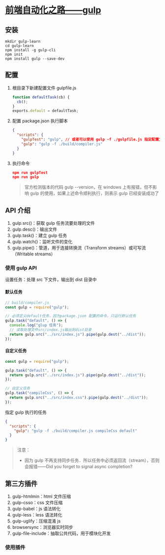 # [前端自动化之路——gulp](https://github.com/StarShi/Big-Monster/tree/master/source/gulp)

## 安装

```
mkdir gulp-learn
cd gulp-learn
npm install -g gulp-cli
npm init
npm install gulp --save-dev
```

## 配置

1. 根目录下新建配置文件 gulpfile.js

   ```javascript
   function defaultTask(cb) {
     cb();
   }
   exports.default = defaultTask;
   ```

2. 配置 package.json 执行脚本

   ```json
   {
     "scripts": {
       "gulpTest": "gulp", // 或者可以使用 gulp -f ./gulpfile.js 指定配置文件的位置
       "gulp": "gulp -f ./build/compiler.js"
     }
   }
   ```

3. 执行命令

   ```json
   npm run gulpTest
   npm run gulp
   ```

   > 官方检测版本的代码 gulp --version，在 windows 上有报错，但不影响 gulp 的使用，如果上述命令顺利执行，则表示 gulp 已经安装成功了

## API 介绍

1. gulp.src()：获取 gulp 任务流要处理的文件
2. gulp.desc()：输出文件
3. gulp.task()：建立 gulp 任务
4. gulp.watch()：监听文件的变化
5. gulp.pipe()：管道，用于连接转换流（Transform streams）或可写流（Writable streams）

### 使用 gulp API

设置任务：处理 src 下文件，输出到 dist 目录中

#### 默认任务

```javascript
// build/compiler.js
const gulp = require("gulp");

// 必须定义default任务，因为package.json 配置的命令，只运行默认任务
gulp.task("default", () => {
  console.log("glup 任务");
  // 读取处理文件src/index.js输出到dist目录
  return gulp.src("../src/index.js").pipe(gulp.dest("../dist"));
});
```

#### 自定义任务

```javascript
const gulp = require("gulp");

gulp.task("default", () => {
  return gulp.src("../src/index.js").pipe(gulp.dest("../dist"));
});

// 自定义任务
gulp.task("compileCss", () => {
  return gulp.src("../src/index.css").pipe(gulp.dest("../dist"));
});
```

指定 gulp 执行的任务

```json
{
  "scripts": {
    "gulp": "gulp -f ./build/compiler.js compileCss default"
  }
}
```

> 注意：
>
> - 因为 gulp 不再支持同步任务．所以任务中必须返回流（stream），否则会报错——Did you forget to signal async completion?

## 第三方插件

1. gulp-htmlmin：html 文件压缩
2. gulp-csso：css 文件压缩
3. gulp-babel：js 语法转化
4. gulp-less：less 语法转化
5. gulp-uglify：压缩混淆 js
6. browsersync：浏览器实时同步
7. gulp-file-include：抽取公共代码，用于模块化开发

### 使用插件
